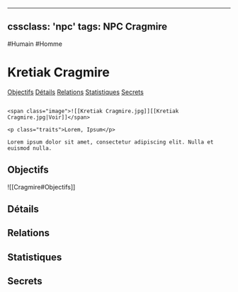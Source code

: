 
---
cssclass: 'npc'
tags: NPC Cragmire
---
<span class="npc-tags">#Humain #Homme</span>

# Kretiak Cragmire
<span class="nav">[Objectifs](#Objectifs) [Détails](#Détails) [Relations](#Relations) [Statistiques](#Statistiques) [Secrets](#Secrets)</span>

```ad-desc

<span class="image">![[Kretiak Cragmire.jpg]][[Kretiak Cragmire.jpg|Voir]]</span>

<p class="traits">Lorem, Ipsum</p>

Lorem ipsum dolor sit amet, consectetur adipiscing elit. Nulla et euismod nulla.
```

## Objectifs
<span class="embed-section">![[Cragmire#Objectifs]]</span>

## Détails

## Relations

## Statistiques

## Secrets